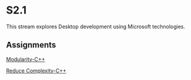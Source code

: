 # S2.1

This stream explores Desktop development using Microsoft technologies.

## Assignments

[Modularity-C++](https://classroom.github.com/a/YjkN0Deq)

[Reduce Complexity-C++](https://classroom.github.com/a/gk7bSvpq)
